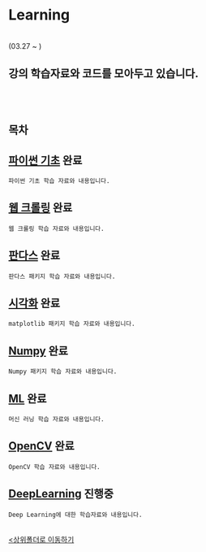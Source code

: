 # Learning
</br>
 (03.27 ~ )

 강의 학습자료와 코드를 모아두고 있습니다.
-

</br></br>

## 목차

[파이썬 기초](./1_Python/) <b>완료</b>
-
    파이썬 기초 학습 자료와 내용입니다.

[웹 크롤링](./2_WebCrawling/) <b>완료</b>
-
    웹 크롤링 학습 자료와 내용입니다.

[판다스](./3_Pandas/) <b>완료</b>
-
    판다스 패키지 학습 자료와 내용입니다.

[시각화](./4_Visualization/) <b>완료</b>
-
    matplotlib 패키지 학습 자료와 내용입니다.

[Numpy](./5_Numpy/) <b>완료</b>
-
    Numpy 패키지 학습 자료와 내용입니다.

[ML](./6_ML/) <b>완료</b>
-
    머신 러닝 학습 자료와 내용입니다.

[OpenCV](./7_OpenCV/) <b>완료</b>
-
    OpenCV 학습 자료와 내용입니다.

[DeepLearning](https://github.com/parking-place/ml_colab_project/DL_learning) <b>진행중</b>
-
    Deep Learning에 대한 학습자료와 내용입니다.

<br>[<상위폴더로 이동하기](../)